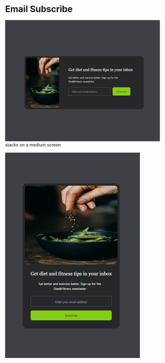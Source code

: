# Email Subscribe 


![Alt text](images/email-subscribe.png) <br/>
stacks on a medium screen<br/><br/>
![Alt text](images/email-subscribe2.png)